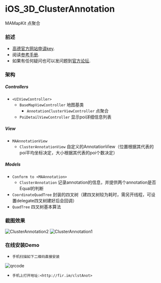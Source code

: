 iOS_3D_ClusterAnnotation
========================

MAMapKit 点聚合

### 前述

- [高德官方网站申请key](http://id.amap.com/?ref=http%3A%2F%2Fapi.amap.com%2Fkey%2F).
- 阅读[参考手册](http://api.amap.com/Public/reference/iOS%20API%20v2_3D/).
- 如果有任何疑问也可以发问题到[官方论坛](http://bbs.amap.com/forum.php?gid=1).

### 架构

##### Controllers
- `<UIViewController>`
  * `BaseMapViewController` 地图基类
    - `AnnotationClusterViewController` 点聚合
  * `PoiDetailViewController` 显示poi详细信息列表

##### View

* `MAAnnotationView`
  - `ClusterAnnotationView` 自定义的AnnotationView（位置根据其代表的poi平均坐标决定，大小根据其代表的poi个数决定）

##### Models

* `Conform to <MAAnnotation>`
  - `ClusterAnnotation` 记录annotation的信息，并提供两个annotation是否Equal的判断
* `CoordinateQuadTree` 封装的四叉树（建四叉树较为耗时，需另开线程，可设置delegate四叉树建好后会回调）
* `QuadTree` 四叉树基本算法

### 截图效果

![ClusterAnnotation2](https://raw.githubusercontent.com/cysgit/iOS_3D_ClusterAnnotation/master/iOS_3D_ClusterAnnotation/Resources/ClusterAnnotation2.png)
![ClusterAnnotation1](https://raw.githubusercontent.com/cysgit/iOS_3D_ClusterAnnotation/master/iOS_3D_ClusterAnnotation/Resources/ClusterAnnotation1.png)
### 在线安装Demo

* `手机扫描如下二维码直接安装`

![qrcode](https://raw.githubusercontent.com/cysgit/iOS_3D_ClusterAnnotation/master/iOS_3D_ClusterAnnotation/Resources/qrcode.png)

* `手机上打开地址:<http://fir.im/clstAnot>`
